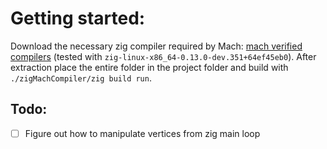 # Getting started:
Download the necessary zig compiler required by Mach: [mach verified compilers](https://machengine.org/about/zig-version/) (tested with `zig-linux-x86_64-0.13.0-dev.351+64ef45eb0`). After extraction place the entire folder in the project folder and build with `./zigMachCompiler/zig build run`.

## Todo:
- [ ] Figure out how to manipulate vertices from zig main loop
